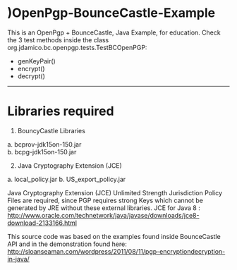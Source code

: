 )OpenPgp-BounceCastle-Example
============================

This is an OpenPgp + BounceCastle, Java Example, for education. Check the 3 test methods inside the class org.jdamico.bc.openpgp.tests.TestBCOpenPGP:

* genKeyPair()
* encrypt()
* decrypt()
------
Libraries required
===========================
1) BouncyCastle Libraries 

  a. bcprov-jdk15on-150.jar  
  b. bcpg-jdk15on-150.jar 
  
2) Java Cryptography Extension (JCE)

  a. local_policy.jar 
  b. US_export_policy.jar 
  
Java Cryptography Extension (JCE) Unlimited Strength Jurisdiction Policy Files are required, since PGP requires strong Keys which cannot be generated by JRE without these external libraries.
JCE for Java 8 : http://www.oracle.com/technetwork/java/javase/downloads/jce8-download-2133166.html


This source code was based on the examples found inside BounceCastle API and in the demonstration found here: http://sloanseaman.com/wordpress/2011/08/11/pgp-encryptiondecryption-in-java/

